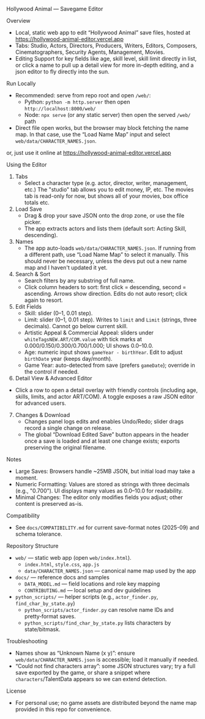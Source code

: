 Hollywood Animal — Savegame Editor

Overview
- Local, static web app to edit “Hollywood Animal” save files, hosted at https://hollywood-animal-editor.vercel.app
- Tabs: Studio, Actors, Directors, Producers, Writers, Editors, Composers, Cinematographers, Security Agents, Management, Movies.
- Editing Support for key fields like age, skill level, skill limit directly in list, or click a name to pull up a detail view for more in-depth editing, and a json editor to fly directly into the sun.


Run Locally
- Recommended: serve from repo root and open `/web/`:
  - Python: `python -m http.server` then open `http://localhost:8000/web/`
  - Node: `npx serve` (or any static server) then open the served `/web/` path
- Direct file open works, but the browser may block fetching the name map. In that case, use the “Load Name Map” input and select `web/data/CHARACTER_NAMES.json`.

or, just use it online at https://hollywood-animal-editor.vercel.app

Using the Editor
1) Tabs
   - Select a character type (e.g. actor, director, writer, management, etc.) The "studio" tab allows you to edit money, IP, etc. The movies tab is read-only for now, but shows all of your movies, box office totals etc.
2) Load Save
   - Drag & drop your save JSON onto the drop zone, or use the file picker.
   - The app extracts actors and lists them (default sort: Acting Skill, descending).
3) Names
   - The app auto-loads `web/data/CHARACTER_NAMES.json`. If running from a different path, use “Load Name Map” to select it manually. This should never be necessary, unless the devs put out a new name map and I haven't updated it yet.
4) Search & Sort
   - Search filters by any substring of full name.
   - Click column headers to sort: first click = descending, second = ascending. Arrows show direction. Edits do not auto resort; click again to resort.
5) Edit Fields 
   - Skill: slider (0–1, 0.01 step).
   - Limit: slider (0–1, 0.01 step). Writes to `limit` and `Limit` (strings, three decimals). Cannot go below current skill.
   - Artistic Appeal & Commercial Appeal: sliders under `whiteTagsNEW.ART/COM.value` with tick marks at 0.000/0.150/0.300/0.700/1.000; UI shows 0.0–10.0.
   - Age: numeric input shows `gameYear - birthYear`. Edit to adjust `birthDate` year (keeps day/month).
   - Game Year: auto-detected from save (prefers `gameDate`); override in the control if needed.
6) Detail View & Advanced Editor
- Click a row to open a detail overlay with friendly controls (including age, skills, limits, and actor ART/COM). A toggle exposes a raw JSON editor for advanced users.
7) Changes & Download
   - Changes panel logs edits and enables Undo/Redo; slider drags record a single change on release.
   - The global “Download Edited Save” button appears in the header once a save is loaded and at least one change exists; exports preserving the original filename.

Notes
- Large Saves: Browsers handle ~25MB JSON, but initial load may take a moment.
- Numeric Formatting: Values are stored as strings with three decimals (e.g., "0.700"). UI displays many values as 0.0–10.0 for readability.
- Minimal Changes: The editor only modifies fields you adjust; other content is preserved as-is.

Compatibility
- See `docs/COMPATIBILITY.md` for current save-format notes (2025-09) and schema tolerance.

Repository Structure
- `web/` — static web app (open `web/index.html`).
  - `index.html`, `style.css`, `app.js`
  - `data/CHARACTER_NAMES.json` — canonical name map used by the app
- `docs/` — reference docs and samples
  - `DATA_MODEL.md` — field locations and role key mapping
  - `CONTRIBUTING.md` — local setup and dev guidelines
- `python_scripts/` — helper scripts (e.g., `actor_finder.py`, `find_char_by_state.py`)
   - `python_scripts/actor_finder.py` can resolve name IDs and pretty‑format saves.
   - `python_scripts/find_char_by_state.py` lists characters by state/bitmask.


Troubleshooting
- Names show as “Unknown Name (x y)”: ensure `web/data/CHARACTER_NAMES.json` is accessible; load it manually if needed.
- “Could not find characters array”: some JSON structures vary; try a full save exported by the game, or share a snippet where `characters`/TalentData appears so we can extend detection.

License
- For personal use; no game assets are distributed beyond the name map provided in this repo for convenience.